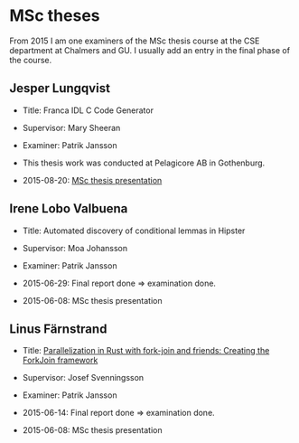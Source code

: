 # MSc theses

From 2015 I am one examiners of the MSc thesis course at the CSE department at Chalmers and GU. I usually add an entry in the final phase of the course.

## Jesper Lungqvist

* Title: Franca IDL C Code Generator
* Supervisor: Mary Sheeran
* Examiner: Patrik Jansson
* ​This thesis work was conducted at Pelagicore AB in Gothenburg.

* 2015-08-20: [MSc thesis presentation](http://www.chalmers.se/sv/institutioner/cse/kalendarium/Sidor/jesperlundqvist.aspx)

## Irene Lobo Valbuena

* Title: Automated discovery of conditional lemmas in Hipster
* Supervisor: Moa Johansson
* Examiner: Patrik Jansson

* 2015-06-29: Final report done => examination done.
* 2015-06-08: MSc thesis presentation

## Linus Färnstrand

* Title: [Parallelization in Rust with fork-join and friends: Creating the ForkJoin framework](http://studentarbeten.chalmers.se/publication/219016-parallelization-in-rust-with-fork-join-and-friends-creating-the-fork-join-framework)
* Supervisor: Josef Svenningsson
* Examiner: Patrik Jansson

* 2015-06-14: Final report done => examination done.
* 2015-06-08: MSc thesis presentation
